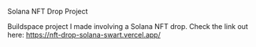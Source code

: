 Solana NFT Drop Project

Buildspace project I made involving a Solana NFT drop.
Check the link out here: https://nft-drop-solana-swart.vercel.app/
